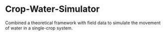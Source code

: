 # Crop-Water-Simulator
Combined a theoretical framework with field data to simulate the movement of water in a single-crop system.
